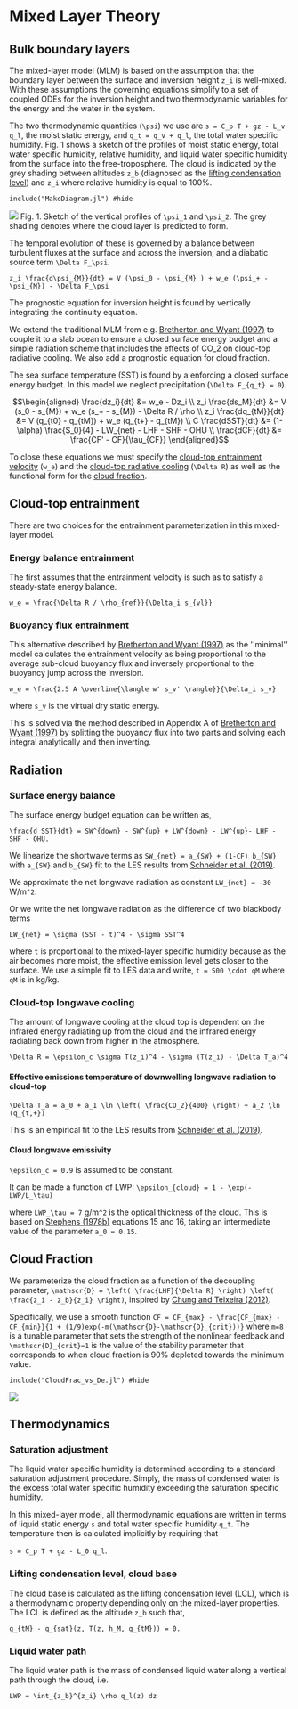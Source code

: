 # Mixed Layer Theory

## Bulk boundary layers

The mixed-layer model (MLM) is based on the assumption that the boundary layer between the surface and inversion height ``z_i`` is well-mixed. With these assumptions the governing equations simplify to a set of coupled ODEs for the inversion height and two thermodynamic variables for the energy and the water in the system.

The two thermodynamic quantities (``\psi``) we use are ``s = C_p T + gz - L_v q_l``, the moist static energy, and ``q_t = q_v + q_l``, the total water specific humidity. Fig. 1 shows a sketch of the profiles of moist static energy, total water specific humidity, relative humidity, and liquid water specific humidity from the surface into the free-troposphere. The cloud is indicated by the grey shading between altitudes ``z_b`` (diagnosed as the [lifting condensation level](#Lifting-condensation-level,-cloud-base)) and ``z_i`` where relative humidity is equal to 100%.

```@example
include("MakeDiagram.jl") #hide
```
![](./figures/mlm-diagram-with-ql.png)
Fig. 1. Sketch of the vertical profiles of ``\psi_1`` and ``\psi_2``. The grey shading denotes where the cloud layer is predicted to form.

The temporal evolution of these is governed by a balance between turbulent fluxes at the surface and across the inversion, and a diabatic source term ``\Delta F_\psi``.

``z_i \frac{d\psi_{M}}{dt} = V (\psi_0 - \psi_{M} ) + w_e (\psi_+ - \psi_{M}) - \Delta F_\psi``

The prognostic equation for inversion height is found by vertically integrating the continuity equation. 

We extend the traditional MLM from e.g. [Bretherton and Wyant (1997)](https://doi.org/10.1175/1520-0469(1997)054<0148:MTLTSA>2.0.CO;2) to couple it to a slab ocean to ensure a closed surface energy budget and a simple radiation scheme that includes the effects of CO_2 on cloud-top radiative cooling. We also add a prognostic equation for cloud fraction.

The sea surface temperature (SST) is found by a enforcing a closed surface energy budget. In this model we neglect precipitation (``\Delta F_{q_t} = 0``).

```math
\begin{aligned} 
    \frac{dz_i}{dt} &= w_e - Dz_i \\ 
    z_i \frac{ds_M}{dt} &= V (s_0 - s_{M}) + w_e (s_+ - s_{M}) - \Delta R / \rho \\ 
    z_i \frac{dq_{tM}}{dt} &= V (q_{t0} - q_{tM}) + w_e (q_{t+} - q_{tM}) \\ 
    C \frac{dSST}{dt} &= (1-\alpha) \frac{S_0}{4} - LW_{net} - LHF - SHF - OHU \\
    \frac{dCF}{dt} &= \frac{CF' - CF}{\tau_{CF}} 
\end{aligned}
```

To close these equations we must specify the [cloud-top entrainment velocity](#Cloud-top-entrainment) (``w_e``) and the [cloud-top radiative cooling](#Radiation) (``\Delta R``) as well as the functional form for the [cloud fraction](#Cloud-Fraction).

## Cloud-top entrainment
There are two choices for the entrainment parameterization in this mixed-layer model.

### Energy balance entrainment

The first assumes that the entrainment velocity is such as to satisfy a steady-state energy balance.

``w_e = \frac{\Delta R / \rho_{ref}}{\Delta_i s_{vl}}``

### Buoyancy flux entrainment

This alternative described by [Bretherton and Wyant (1997)](https://doi.org/10.1175/1520-0469(1997)054<0148:MTLTSA>2.0.CO;2) as the ''minimal'' model calculates the entrainment velocity as being proportional to the average sub-cloud buoyancy flux and inversely proportional to the buoyancy jump across the inversion.

``w_e = \frac{2.5 A \overline{\langle w' s_v' \rangle}}{\Delta_i s_v}``

where ``s_v`` is the virtual dry static energy. 

This is solved via the method described in Appendix A of [Bretherton and Wyant (1997)](https://doi.org/10.1175/1520-0469(1997)054<0148:MTLTSA>2.0.CO;2) by splitting the buoyancy flux into two parts and solving each integral analytically and then inverting. 

## Radiation

### Surface energy balance
The surface energy budget equation can be written as,

``\frac{d SST}{dt} = SW^{down} - SW^{up} + LW^{down} - LW^{up}- LHF - SHF - OHU.``

We linearize the shortwave terms as
``SW_{net} = a_{SW} + (1-CF) b_{SW}``
with ``a_{SW}`` and ``b_{SW}`` fit to the LES results from [Schneider et al. (2019)](https://doi.org/10.1038/s41561-019-0310-1).

We approximate the net longwave radiation as constant ``LW_{net} = -30`` W/m``^2``.

Or we write the net longwave radiation as the difference of two blackbody terms

``LW_{net} = \sigma (SST - t)^4 - \sigma SST^4``

where ``t`` is proportional to the mixed-layer specific humidity because as the air becomes 
more moist, the effective emission level gets closer to the surface. We use a 
simple fit to LES data and write, ``t = 500 \cdot qM`` where ``qM`` is in kg/kg. 

### Cloud-top longwave cooling 
The amount of longwave cooling at the cloud top is dependent on the infrared energy radiating up from the cloud and the infrared energy radiating back down from higher in the atmosphere.

``\Delta R = \epsilon_c \sigma T(z_i)^4 - \sigma (T(z_i) - \Delta T_a)^4``

#### Effective emissions temperature of downwelling longwave radiation to cloud-top
``\Delta T_a = a_0 + a_1 \ln \left( \frac{CO_2}{400} \right) + a_2 \ln (q_{t,+})``

This is an empirical fit to the LES results from [Schneider et al. (2019)](https://doi.org/10.1038/s41561-019-0310-1). 

#### Cloud longwave emissivity 
``\epsilon_c = 0.9`` is assumed to be constant.

It can be made a function of LWP:
``\epsilon_{cloud} = 1 - \exp(-LWP/L_\tau)``

where ``LWP_\tau = 7`` g/m``^2`` is the optical thickness of the cloud.
This is based on [Stephens (1978b)](https://doi.org/10.1175/1520-0469(1978)035<2123:RPIEWC>2.0.CO;2) equations 15 and 16, taking an intermediate value of the parameter ``a_0 = 0.15``.

## Cloud Fraction
We parameterize the cloud fraction as a function of the decoupling parameter, ``\mathscr{D} = \left( \frac{LHF}{\Delta R} \right) \left( \frac{z_i - z_b}{z_i} \right)``, inspired by [Chung and Teixeira (2012)](https://doi.org/10.1175/JCLI-D-11-00105.1).

Specifically, we use a smooth function 
``CF = CF_{max} - \frac{CF_{max} - CF_{min}}{1 + (1/9)exp(-m(\mathscr{D}-\mathscr{D}_{crit}))}`` 
where ``m=8`` is a tunable parameter that sets the strength of the nonlinear feedback and ``\mathscr{D}_{crit}=1`` is the value of the stability parameter that corresponds to when cloud fraction is 90\% depleted towards the minimum value.

```@example
include("CloudFrac_vs_De.jl") #hide
```
![](./figures/cf-vs-de.png)

## Thermodynamics

### Saturation adjustment
The liquid water specific humidity is determined according to a standard saturation adjustment procedure. Simply, the mass of condensed water is the excess total water specific humidity exceeding the saturation specific humidity. 

In this mixed-layer model, all thermodynamic equations are written in terms of liquid static energy ``s`` and total water specific humidity ``q_t``. The temperature then is calculated implicitly by requiring that 

``s = C_p T + gz - L_0 q_l``.

### Lifting condensation level, cloud base
The cloud base is calculated as the lifting condensation level (LCL), which is a thermodynamic property depending only on the mixed-layer properties. The LCL is defined as the altitude ``z_b`` such that,

``q_{tM} - q_{sat}(z, T(z, h_M, q_{tM})) = 0.``

### Liquid water path
The liquid water path is the mass of condensed liquid water along a vertical path through the cloud, i.e.

``LWP = \int_{z_b}^{z_i} \rho q_l(z) dz``